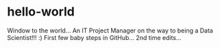 # hello-world
Window to the world...
An IT Project Manager on the way to being a Data Scientist!!! :)
First few baby steps in GitHub...
2nd time edits...
